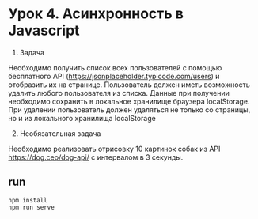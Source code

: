 # Урок 4. Асинхронность в Javascript
1. Задача

Необходимо получить список всех пользователей с помощью бесплатного API (https://jsonplaceholder.typicode.com/users) и отобразить их на странице. Пользователь должен иметь возможность удалить любого пользователя из списка. Данные при получении необходимо сохранить в локальное хранилище браузера localStorage. При удалении пользователь должен удаляться не только со страницы, но и из локального хранилища localStorage

2. Необязательная задача

Необходимо реализовать отрисовку 10 картинок собак из API https://dog.ceo/dog-api/ с интервалом в 3 секунды.

## run
```
npm install
npm run serve
```

